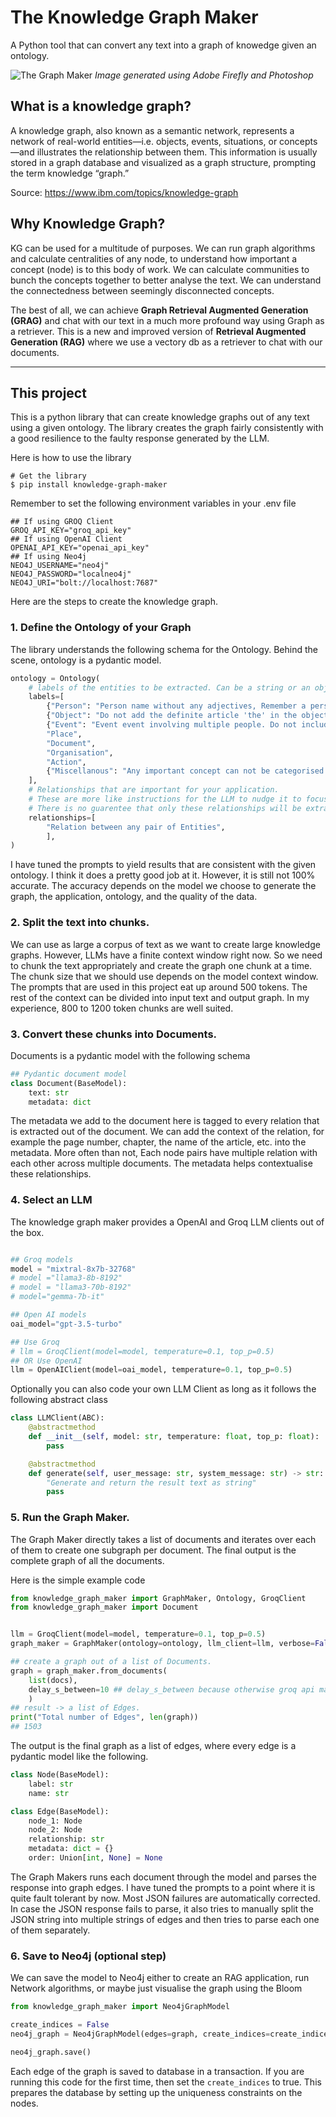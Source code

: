 # The Knowledge Graph Maker

A Python tool that can convert any text into a graph of knowedge given an ontology.

![The Graph Maker](./assets/GraphMaker.png)
_Image generated using Adobe Firefly and Photoshop_

## What is a knowledge graph?

A knowledge graph, also known as a semantic network, represents a network of real-world entities—i.e. objects, events, situations, or concepts—and illustrates the relationship between them. This information is usually stored in a graph database and visualized as a graph structure, prompting the term knowledge “graph.”

Source: https://www.ibm.com/topics/knowledge-graph

## Why Knowledge Graph?

KG can be used for a multitude of purposes. We can run graph algorithms and calculate centralities of any node, to understand how important a concept (node) is to this body of work. We can calculate communities to bunch the concepts together to better analyse the text. We can understand the connectedness between seemingly disconnected concepts.

The best of all, we can achieve **Graph Retrieval Augmented Generation (GRAG)** and chat with our text in a much more profound way using Graph as a retriever. This is a new and improved version of **Retrieval Augmented Generation (RAG)** where we use a vectory db as a retriever to chat with our documents.

---

## This project

This is a python library that can create knowledge graphs out of any text using a given ontology. The library creates the graph fairly consistently with a good resilience to the faulty response generated by the LLM.

Here is how to use the library

```shell
# Get the library
$ pip install knowledge-graph-maker
```

Remember to set the following environment variables in your .env file

```shell
## If using GROQ Client
GROQ_API_KEY="groq_api_key"
## If using OpenAI Client
OPENAI_API_KEY="openai_api_key"
## If using Neo4j
NEO4J_USERNAME="neo4j"
NEO4J_PASSWORD="localneo4j"
NEO4J_URI="bolt://localhost:7687"
```

Here are the steps to create the knowledge graph.

### 1. Define the Ontology of your Graph

The library understands the following schema for the Ontology. Behind the scene, ontology is a pydantic model.

```python
ontology = Ontology(
    # labels of the entities to be extracted. Can be a string or an object, like the following.
    labels=[
        {"Person": "Person name without any adjectives, Remember a person may be references by their name or using a pronoun"},
        {"Object": "Do not add the definite article 'the' in the object name"},
        {"Event": "Event event involving multiple people. Do not include qualifiers or verbs like gives, leaves, works etc."},
        "Place",
        "Document",
        "Organisation",
        "Action",
        {"Miscellanous": "Any important concept can not be categorised with any other given label"},
    ],
    # Relationships that are important for your application.
    # These are more like instructions for the LLM to nudge it to focus on specific relationships.
    # There is no guarentee that only these relationships will be extracted, but some models do a good job overall at sticking to these relations.
    relationships=[
        "Relation between any pair of Entities",
        ],
)
```

I have tuned the prompts to yield results that are consistent with the given ontology.
I think it does a pretty good job at it. However, it is still not 100% accurate. The accuracy depends on the model we choose to generate the graph, the application, ontology, and the quality of the data.

### 2. Split the text into chunks.

We can use as large a corpus of text as we want to create large knowledge graphs. However, LLMs have a finite context window right now. So we need to chunk the text appropriately and create the graph one chunk at a time. The chunk size that we should use depends on the model context window. The prompts that are used in this project eat up around 500 tokens. The rest of the context can be divided into input text and output graph. In my experience, 800 to 1200 token chunks are well suited.

### 3. Convert these chunks into Documents.

Documents is a pydantic model with the following schema

```python
## Pydantic document model
class Document(BaseModel):
    text: str
    metadata: dict
```

The metadata we add to the document here is tagged to every relation that is extracted out of the document.
We can add the context of the relation, for example the page number, chapter, the name of the article, etc. into the metadata. More often than not, Each node pairs have multiple relation with each other across multiple documents. The metadata helps contextualise these relationships.

### 4. Select an LLM

The knowledge graph maker provides a OpenAI and Groq LLM clients out of the box.

```python

## Groq models
model = "mixtral-8x7b-32768"
# model ="llama3-8b-8192"
# model = "llama3-70b-8192"
# model="gemma-7b-it"

## Open AI models
oai_model="gpt-3.5-turbo"

## Use Groq
# llm = GroqClient(model=model, temperature=0.1, top_p=0.5)
## OR Use OpenAI
llm = OpenAIClient(model=oai_model, temperature=0.1, top_p=0.5)

```

Optionally you can also code your own LLM Client as long as it follows the following abstract class

```python
class LLMClient(ABC):
    @abstractmethod
    def __init__(self, model: str, temperature: float, top_p: float):
        pass

    @abstractmethod
    def generate(self, user_message: str, system_message: str) -> str:
        "Generate and return the result text as string"
        pass
```

### 5. Run the Graph Maker.

The Graph Maker directly takes a list of documents and iterates over each of them to create one subgraph per document. The final output is the complete graph of all the documents.

Here is the simple example code

```python
from knowledge_graph_maker import GraphMaker, Ontology, GroqClient
from knowledge_graph_maker import Document


llm = GroqClient(model=model, temperature=0.1, top_p=0.5)
graph_maker = GraphMaker(ontology=ontology, llm_client=llm, verbose=False)

## create a graph out of a list of Documents.
graph = graph_maker.from_documents(
    list(docs),
    delay_s_between=10 ## delay_s_between because otherwise groq api maxes out pretty fast.
    )
## result -> a list of Edges.
print("Total number of Edges", len(graph))
## 1503
```

The output is the final graph as a list of edges, where every edge is a pydantic model like the following.

```python
class Node(BaseModel):
    label: str
    name: str

class Edge(BaseModel):
    node_1: Node
    node_2: Node
    relationship: str
    metadata: dict = {}
    order: Union[int, None] = None
```

The Graph Makers runs each document through the model and parses the response into graph edges.
I have tuned the prompts to a point where it is quite fault tolerant by now. Most JSON failures are automatically corrected. In case the JSON response fails to parse, it also tries to manually split the JSON string into multiple strings of edges and then tries to parse each one of them separately.

### 6. Save to Neo4j (optional step)

We can save the model to Neo4j either to create an RAG application, run Network algorithms, or maybe just visualise the graph using the Bloom

```python
from knowledge_graph_maker import Neo4jGraphModel

create_indices = False
neo4j_graph = Neo4jGraphModel(edges=graph, create_indices=create_indices)

neo4j_graph.save()

```

Each edge of the graph is saved to database in a transaction. If you are running this code for the first time, then set the `create_indices` to true. This prepares the database by setting up the uniqueness constraints on the nodes.
